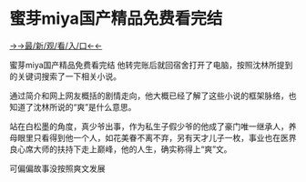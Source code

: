 # 蜜芽miya国产精品免费看完结

<a href="https://m8k3.cc">→→最/新/观/看/入/口←←</a>

蜜芽miya国产精品免费看完结
他转完账后就回宿舍打开了电脑，按照沈林所提到的关键词搜索了一下相关小说。

通过简介和网上网友概括的剧情走向，他大概已经了解了这些小说的框架脉络，也知道了沈林所说的“爽”是什么意思。

站在白松墨的角度，真少爷出事，作为私生子假少爷的他成了豪门唯一继承人，养母眼里只看得到他一个人，如花美眷不离不弃，另有天才儿子一枚，事业也在医界良心席大师的扶持下走上巅峰，他的人生，确实称得上“爽”文。

可偏偏故事没按照爽文发展
